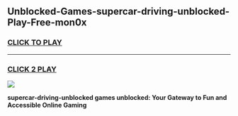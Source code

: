 
## Unblocked-Games-supercar-driving-unblocked-Play-Free-mon0x
<h3>
<a href="https://premium76.site?title=supercar-driving-unblocked&ref=18A1">CLICK TO PLAY</a></h3>
<hr>

<h3>
<a href="https://premium76.site?title=supercar-driving-unblocked&ref=18A1">CLICK 2 PLAY</a>
  
</h3>

<a href="https://premium76.site?title=supercar-driving-unblocked&ref=18A1"><img src="https://clearcache.store/games.png"></a>


**supercar-driving-unblocked games unblocked: Your Gateway to Fun and Accessible Online Gaming**
